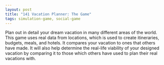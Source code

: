 ```yaml
---
layout: post
title: "141 Vacation Planner: The Game"
tags: simulation-game, social-game
---
```

Plan out in detail your dream vacation in many different areas of the world.  This game uses real data from locations, which is used to create itineraries, budgets, meals, and hotels.  It compares your vacation to ones that others have made.  It will also help determine the real-life viability of your designed vacation by comparing it to those which others have used to plan their real vacations with.